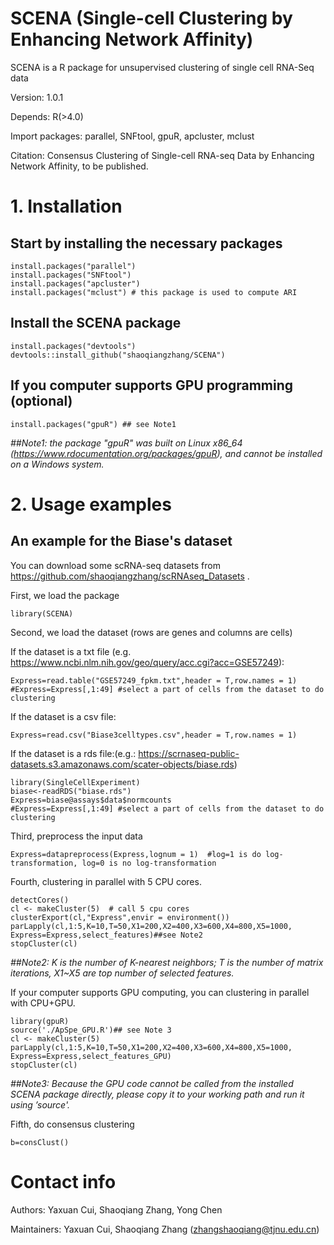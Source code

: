 # SCENA (Single-cell Clustering by Enhancing Network Affinity)

SCENA is a R package for unsupervised clustering of single cell RNA-Seq data

Version: 1.0.1

Depends: R(>4.0)

Import packages: parallel, SNFtool, gpuR, apcluster, mclust

Citation: Consensus Clustering of Single-cell RNA-seq Data by Enhancing Network Affinity, to be published. 

# 1. Installation
##  Start by installing the necessary packages  
```
install.packages("parallel")
install.packages("SNFtool")
install.packages("apcluster")
install.packages("mclust") # this package is used to compute ARI
```
## Install the SCENA package
```
install.packages("devtools")
devtools::install_github("shaoqiangzhang/SCENA")
```
## If you computer supports GPU programming (optional)
```
install.packages("gpuR") ## see Note1 
```
*##Note1: the package "gpuR" was built on Linux x86_64 (https://www.rdocumentation.org/packages/gpuR), and cannot be installed on a Windows system.*

# 2. Usage examples
##  An example for the Biase's dataset
You can download some scRNA-seq datasets from https://github.com/shaoqiangzhang/scRNAseq_Datasets .

First, we load the package
```
library(SCENA)
```
Second, we load the dataset (rows are genes and columns are cells)

If the dataset is a txt file (e.g. https://www.ncbi.nlm.nih.gov/geo/query/acc.cgi?acc=GSE57249):
```
Express=read.table("GSE57249_fpkm.txt",header = T,row.names = 1)
#Express=Express[,1:49] #select a part of cells from the dataset to do clustering
```

If the dataset is a csv file:

```
Express=read.csv("Biase3celltypes.csv",header = T,row.names = 1)
```

If the dataset is a rds file:(e.g.: https://scrnaseq-public-datasets.s3.amazonaws.com/scater-objects/biase.rds)

```
library(SingleCellExperiment)
biase<-readRDS("biase.rds")
Express=biase@assays$data$normcounts
#Express=Express[,1:49] #select a part of cells from the dataset to do clustering
```
Third, preprocess the input data
```
Express=datapreprocess(Express,lognum = 1)  #log=1 is do log-transformation, log=0 is no log-transformation
```
Fourth, clustering in parallel with 5 CPU cores. 

```
detectCores()
cl <- makeCluster(5)  # call 5 cpu cores
clusterExport(cl,"Express",envir = environment())
parLapply(cl,1:5,K=10,T=50,X1=200,X2=400,X3=600,X4=800,X5=1000, Express=Express,select_features)##see Note2
stopCluster(cl)
```

*##Note2: K is the number of K-nearest neighbors; T is the number of matrix iterations, X1~X5 are top number of selected features.*

If your computer supports GPU computing, you can clustering in parallel with CPU+GPU.

```
library(gpuR)
source('./ApSpe_GPU.R')## see Note 3
cl <- makeCluster(5)
parLapply(cl,1:5,K=10,T=50,X1=200,X2=400,X3=600,X4=800,X5=1000, Express=Express,select_features_GPU)
stopCluster(cl)
```
*##Note3: Because the GPU code cannot be called from the installed SCENA package directly, please copy it to your working path and run it using ’source'.*

Fifth, do consensus clustering
```
b=consClust()
```



# Contact info
Authors: Yaxuan Cui, Shaoqiang Zhang, Yong Chen

Maintainers: Yaxuan Cui, Shaoqiang Zhang (zhangshaoqiang@tjnu.edu.cn)



